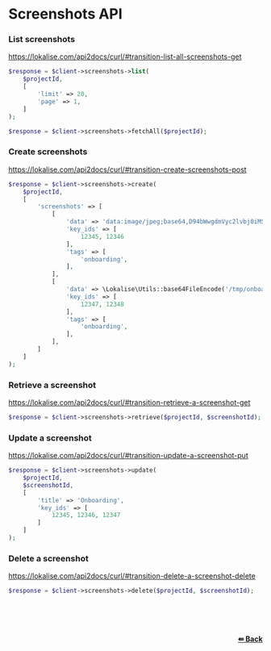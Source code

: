 # Screenshots API

### List screenshots
https://lokalise.com/api2docs/curl/#transition-list-all-screenshots-get

```php
$response = $client->screenshots->list(
    $projectId,
    [
        'limit' => 20,
        'page' => 1,
    ]
);
```

```php
$response = $client->screenshots->fetchAll($projectId);
```

### Create screenshots
https://lokalise.com/api2docs/curl/#transition-create-screenshots-post

```php
$response = $client->screenshots->create(
    $projectId,
    [
        'screenshots' => [
            [
                'data' => 'data:image/jpeg;base64,D94bWwgdmVyc2lvbj0iMS4wIiBlbmNvZGluZz0iVVRGL.....',
                'key_ids' => [
                    12345, 12346
                ],
                'tags' => [
                    'onboarding',
                ],
            ],
            [
                'data' => \Lokalise\Utils::base64FileEncode('/tmp/onboarding.jpg'),
                'key_ids' => [
                    12347, 12348
                ],
                'tags' => [
                    'onboarding',
                ],
            ],
        ]
    ]
);
```

### Retrieve a screenshot
https://lokalise.com/api2docs/curl/#transition-retrieve-a-screenshot-get

```php
$response = $client->screenshots->retrieve($projectId, $screenshotId);
```

### Update a screenshot
https://lokalise.com/api2docs/curl/#transition-update-a-screenshot-put

```php
$response = $client->screenshots->update(
    $projectId,
    $screenshotId,
    [
        'title' => 'Onboarding',
        'key_ids' => [
            12345, 12346, 12347
        ]
    ]
);
```

### Delete a screenshot
https://lokalise.com/api2docs/curl/#transition-delete-a-screenshot-delete

```php
$response = $client->screenshots->delete($projectId, $screenshotId);
```

<br/><br/><br/>
<div align="right">
    <b><a href="/README.md#request">⇚ Back</a></b>
</div>
<br/>
